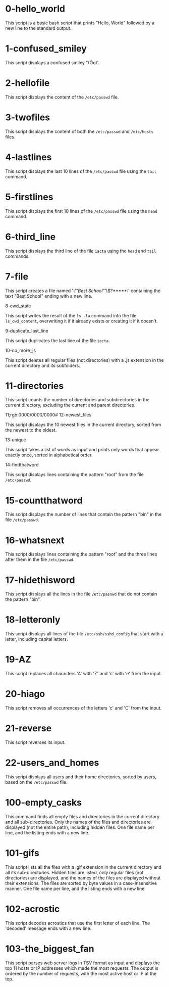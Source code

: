 # 0-hello_world

This script is a basic bash script that prints "Hello, World" followed by a new line to the standard output.

# 1-confused_smiley

This script displays a confused smiley "(Ôo)'.

# 2-hellofile

This script displays the content of the `/etc/passwd` file.

# 3-twofiles

This script displays the content of both the `/etc/passwd` and `/etc/hosts` files.

# 4-lastlines

This script displays the last 10 lines of the `/etc/passwd` file using the `tail` command.

# 5-firstlines

This script displays the first 10 lines of the `/etc/passwd` file using the `head` command.

# 6-third_line

This script displays the third line of the file `iacta` using the `head` and `tail` commands.

# 7-file

This script creates a file named '*\\'"Best School"\'\\*$\?\*\*\*\*\*:' containing the text "Best School" ending with a new line.

8-cwd_state

This script writes the result of the `ls -la` command into the file `ls_cwd_content`, overwriting it if it already exists or creating it if it doesn't.

9-duplicate_last_line

This script duplicates the last line of the file `iacta`.

10-no_more_js

This script deletes all regular files (not directories) with a .js extension in the current directory and its subfolders.

# 11-directories

This script counts the number of directories and subdirectories in the current directory, excluding the current and parent directories.

11;rgb:0000/0000/0000# 12-newest_files

This script displays the 10 newest files in the current directory, sorted from the newest to the oldest.

 13-unique

This script takes a list of words as input and prints only words that appear exactly once, sorted in alphabetical order.

14-findthatword

This script displays lines containing the pattern "root" from the file `/etc/passwd`.

# 15-countthatword

This script displays the number of lines that contain the pattern "bin" in the file `/etc/passwd`.

# 16-whatsnext

This script displays lines containing the pattern "root" and the three lines after them in the file `/etc/passwd`.

# 17-hidethisword

This script displays all the lines in the file `/etc/passwd` that do not contain the pattern "bin".

# 18-letteronly

This script displays all lines of the file `/etc/ssh/sshd_config` that start with a letter, including capital letters.

# 19-AZ

This script replaces all characters 'A' with 'Z' and 'c' with 'e' from the input.

# 20-hiago

This script removes all occurrences of the letters 'c' and 'C' from the input.

# 21-reverse

This script reverses its input.

# 22-users_and_homes

This script displays all users and their home directories, sorted by users, based on the `/etc/passwd` file.

# 100-empty_casks

This command finds all empty files and directories in the current directory and all sub-directories. Only the names of the files and directories are displayed (not the entire path), including hidden files. One file name per line, and the listing ends with a new line.

# 101-gifs

This script lists all the files with a .gif extension in the current directory and all its sub-directories. Hidden files are listed, only regular files (not directories) are displayed, and the names of the files are displayed without their extensions. The files are sorted by byte values in a case-insensitive manner. One file name per line, and the listing ends with a new line.

# 102-acrostic

This script decodes acrostics that use the first letter of each line. The 'decoded' message ends with a new line.

# 103-the_biggest_fan

This script parses web server logs in TSV format as input and displays the top 11 hosts or IP addresses which made the most requests. The output is ordered by the number of requests, with the most active host or IP at the top.
